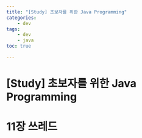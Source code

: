 ```yaml
---
title: "[Study] 초보자를 위한 Java Programming"
categories:
    - dev
tags:
    - dev
    - java 
toc: true

---
```


# [Study] 초보자를 위한 Java Programming

# 11장 쓰레드

<!--stackedit_data:
eyJoaXN0b3J5IjpbLTEyNjQ0NDQ3NzNdfQ==
-->